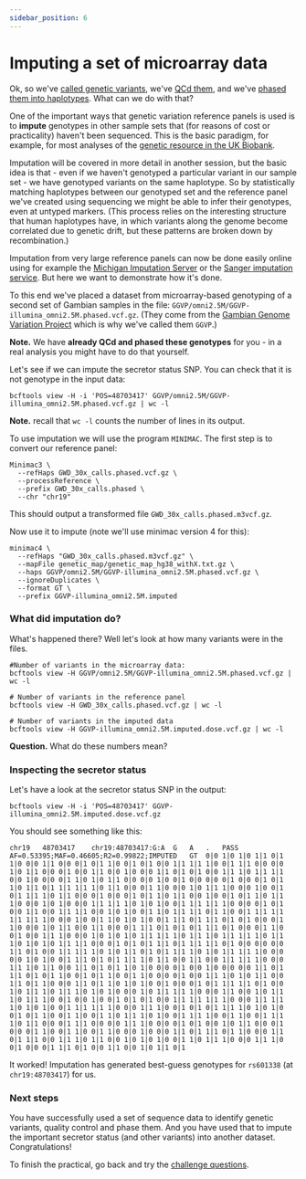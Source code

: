 ```yaml
---
sidebar_position: 6
---
```


# Imputing a set of microarray data

Ok, so we've [called genetic variants](Variant_calling.md), we've [QCd
them](Variant_quality_controls.md), and we've [phased them into haplotypes](Phasing.md). What can
we do with that?

One of the important ways that genetic variation reference panels is used is to **impute**
genotypes in other sample sets that (for reasons of cost or practicality) haven't been sequenced.
This is the basic paradigm, for example, for most analyses of the
[genetic resource in the UK Biobank](https://www.nature.com/articles/s41586-018-0579-z).

Imputation will be covered in more detail in another session, but the basic idea is that - even if
we haven't genotyped a particular variant in our sample set - we have genotyped variants on the
same haplotype. So by statistically matching haplotypes between our genotyped set and the reference
panel we've created using sequencing we might be able to infer their genotypes, even at untyped
markers. (This process relies on the interesting structure that human haplotypes have, in which
variants along the genome become correlated due to genetic drift, but these patterns are broken
down by recombination.)

Imputation from very large reference panels can now be done easily online using for example the
[Michigan Imputation Server](https://imputationserver.sph.umich.edu/index.html)
or the [Sanger imputation service](https://imputation.sanger.ac.uk).  But here we want to demonstrate how it's done.

To this end we've placed a dataset from microarray-based genotyping of a second set of Gambian
samples in the file: `GGVP/omni2.5M/GGVP-illumina_omni2.5M.phased.vcf.gz`. (They come
from the
[Gambian Genome Variation Project](https://www.internationalgenome.org/gambian-genome-variation-project/)
which is why we've called them `GGVP`.)

**Note.** We have **already QCd and phased these genotypes** for you - in a real analysis you might
have to do that yourself.

Let's see if we can impute the secretor status SNP.  You can check that it is not genotype in the input data:
```
bcftools view -H -i 'POS=48703417' GGVP/omni2.5M/GGVP-illumina_omni2.5M.phased.vcf.gz | wc -l
```

**Note.** recall that `wc -l` counts the number of lines in its output.

To use imputation we will use the program `MINIMAC`. The first step is to convert our reference
panel:

```
Minimac3 \
  --refHaps GWD_30x_calls.phased.vcf.gz \
  --processReference \
  --prefix GWD_30x_calls.phased \
  --chr "chr19"
```
This should output a transformed file `GWD_30x_calls.phased.m3vcf.gz`.

Now use it to impute (note we'll use minimac version 4 for this):
```
minimac4 \
  --refHaps "GWD_30x_calls.phased.m3vcf.gz" \
  --mapFile genetic_map/genetic_map_hg38_withX.txt.gz \
  --haps GGVP/omni2.5M/GGVP-illumina_omni2.5M.phased.vcf.gz \
  --ignoreDuplicates \
  --format GT \
  --prefix GGVP-illumina_omni2.5M.imputed
```

### What did imputation do?

What's happened there?  Well let's look at how many variants were in the files.
```
#Number of variants in the microarray data:
bcftools view -H GGVP/omni2.5M/GGVP-illumina_omni2.5M.phased.vcf.gz | wc -l

# Number of variants in the reference panel
bcftools view -H GWD_30x_calls.phased.vcf.gz | wc -l

# Number of variants in the imputed data
bcftools view -H GGVP-illumina_omni2.5M.imputed.dose.vcf.gz | wc -l
```

**Question.** What do these numbers mean?

### Inspecting the secretor status

Let's have a look at the secretor status SNP in the output:
```
bcftools view -H -i 'POS=48703417' GGVP-illumina_omni2.5M.imputed.dose.vcf.gz
```

You should see something like this:
```
chr19	48703417	chr19:48703417:G:A	G	A	.	PASS	AF=0.53395;MAF=0.46605;R2=0.99822;IMPUTED	GT	0|0	1|0	1|0	1|1	0|1	1|0	0|0	1|1	0|0	0|1	0|1	1|0	0|1	0|1	0|0	1|1	1|1	1|0	0|1	1|1	0|0	0|0	1|0	1|1	0|0	0|1	0|0	1|1	0|0	1|0	0|0	1|1	0|1	0|1	0|0	1|1	1|0	1|1	1|1	0|0	1|0	0|0	0|1	1|0	1|0	1|1	0|0	0|0	1|0	0|1	0|0	0|0	0|1	0|0	0|1	0|1	1|0	1|1	0|1	1|1	1|1	1|0	1|1	0|0	0|1	1|0	0|0	1|0	1|1	1|0	0|0	1|0	0|1	0|1	1|1	1|0	1|1	0|0	0|1	0|0	0|1	0|1	1|0	1|1	0|0	1|0	0|1	0|1	1|0	1|1	1|0	0|0	1|0	1|0	0|0	1|1	1|1	1|0	1|0	1|0	0|1	1|1	1|1	1|0	0|0	0|1	0|1	0|0	1|1	0|0	1|1	1|1	0|0	1|0	1|0	0|1	1|0	1|1	1|1	0|1	1|0	0|1	1|1	1|1	1|1	1|1	1|0	0|0	1|0	0|1	1|0	1|0	1|0	0|1	1|1	0|1	1|1	0|1	0|1	0|0	0|1	1|0	0|0	1|0	1|1	0|0	1|1	0|0	0|1	1|1	0|1	0|1	0|1	1|1	0|1	0|0	0|1	1|0	0|1	0|0	1|1	1|0	0|0	1|0	1|0	1|0	1|1	1|1	1|0	1|1	1|0	1|1	1|1	1|0	1|1	1|0	1|0	1|0	1|1	1|1	0|0	0|1	0|1	0|1	1|1	0|1	1|1	1|1	0|1	0|0	0|0	0|0	1|1	0|1	0|0	1|1	1|1	1|0	1|0	1|1	0|1	0|1	1|1	1|0	1|0	1|1	1|1	1|0	0|0	0|0	1|0	1|0	0|1	1|1	0|1	0|1	1|1	1|0	1|1	0|0	1|1	0|0	1|1	1|1	1|0	0|0	1|1	1|0	1|1	0|0	1|1	0|1	0|1	1|0	1|0	0|0	0|1	0|0	1|0	0|0	0|0	1|1	0|1	1|1	0|1	0|1	1|0	0|1	0|1	1|0	0|1	1|0	0|0	0|1	0|0	1|1	1|0	1|0	1|1	0|0	1|1	0|1	1|0	0|0	1|1	0|1	1|0	1|0	1|0	0|1	0|0	0|1	0|1	1|1	1|1	0|1	0|0	1|0	1|1	1|0	1|1	1|0	1|0	1|0	0|0	1|0	1|1	1|1	1|0	0|0	1|1	0|0	1|0	1|1	1|0	1|1	1|0	0|1	0|0	1|0	0|1	0|1	0|1	0|0	1|1	1|1	1|1	1|0	0|0	1|1	1|1	1|0	1|0	1|0	0|1	1|1	1|1	1|0	0|0	1|1	1|0	0|1	0|1	0|1	1|1	1|0	1|0	1|0	0|1	0|1	1|0	0|1	1|0	0|1	1|0	1|1	1|0	1|0	0|1	1|1	1|0	0|1	1|0	0|1	1|1	1|0	1|1	0|0	0|1	1|1	0|0	0|0	1|1	1|0	0|0	0|1	0|1	0|0	1|0	1|1	0|0	0|1	0|0	0|1	1|0	0|1	1|0	0|1	1|0	0|0	1|0	0|0	1|1	0|1	1|1	0|1	1|0	0|0	1|1	0|1	1|1	0|0	1|1	1|0	1|1	0|0	1|0	1|0	1|0	0|1	1|0	1|1	1|0	0|0	1|1	1|0	0|1	0|0	0|1	1|1	0|1	0|0	1|1	0|0	1|0	1|1	0|1
```

It worked!  Imputation has generated best-guess genotypes for `rs601338` (at `chr19:48703417`) for us.

### Next steps

You have successfully used a set of sequence data to identify genetic variants,
quality control and phase them. And you have used that to impute the important secretor status (and
other variants) into another dataset.  Congratulations!

To finish the practical, go back and try the [challenge questions](README.md#steps-in-the-practical).

